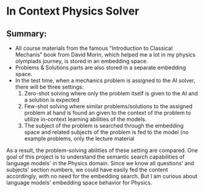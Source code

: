 # In Context Physics Solver
## Summary:

- All course materials from the famous "Introduction to Classical Mechanis" book from David Morin, which helped me a lot in my physics olympiads journey,  is stored in an embedding space.
- Problems & Solutions parts are also stored in a separate embedding space.
- In the test time, when a mechanics problem is assigned to the AI solver, there will be three settings:
    1) Zero-shot solving where only the problem itself is given to the AI and a solution is expected
    2) Few-shot solving where similar problems/solutions to the assigned problem at hand is found an given to the context of the problem to utilize in-context learning abilities of the models.
    3) The subject of the problem is searched through the embedding space and related subjects of the problem is fed to the model (no example problems, only the lecture material

As a result, the problem-solving abilities of these setting are compared.
One goal of this project is to understand the semantic search capabilities of language models' in the Physics domain.
Since we know all questions' and subjects' section numbers, we could have easily fed the content accordingly, with no need for the embedding search. But I am curious about language models' embedding space behavior for Physics.

